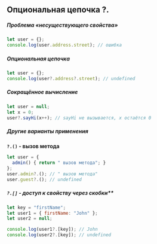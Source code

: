 ## Опциональная цепочка ?.

##### Проблема «несуществующего свойства»
```javascript
let user = {}; 
console.log(user.address.street); // ошибка
```

#####  Опциональная цепочка
```javascript
let user = {};
console.log(user?.address?.street); // undefined
```

##### Сокращённое вычисление
```javascript
let user = null;
let x = 0;
user?.sayHi(x++); // sayHi не вызывается, x остаётся 0
```

##### Другие варианты применения

**`?.()` - вызов метода**
```javascript
let user = {
  admin() { return " вызов метода"; }
};
user.admin?.(); // " вызов метода"
user.guest?.(); // undefined 
```

##### `?.[]` - доступ к свойству через скобки**
```javascript
let key = "firstName";
let user1 = { firstName: "John" };
let user2 = null;

console.log(user1?.[key]); // John
console.log(user2?.[key]); // undefined
```



